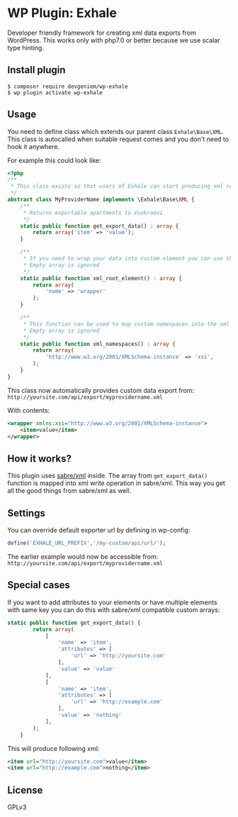 # WP Plugin: Exhale
Developer friendly framework for creating xml data exports from WordPress.
This works only with php7.0 or better because we use scalar type hinting.

## Install plugin
```
$ composer require devgeniem/wp-exhale
$ wp plugin activate wp-exhale
```

## Usage
You need to define class which extends our parent class `Exhale\Base\XML`.
This class is autocalled when suitable request comes and you don't need to hook it anywhere.

For example this could look like:
```php
<?php
/**
 * This class exists so that users of Exhale can start producing xml really quickly
 */
abstract class MyProviderName implements \Exhale\Base\XML {
    /**
     * Returns exportable apartments to Vuokraovi
     */
    static public function get_export_data() : array {
        return array('item' => 'value');
    }

    /**
     * If you need to wrap your data into custom element you can use this
     * Empty array is ignored
     */
    static public function xml_root_element() : array {
        return array(
            'name' => 'wrapper'
        );
    }

    /**
     * This function can be used to map custom namespaces into the xml
     * Empty array is ignored
     */
    static public function xml_namespaces() : array {
        return array(
            'http://www.w3.org/2001/XMLSchema-instance' => 'xsi',
        );
    }
}
```

This class now automatically provides custom data export from: `http://yoursite.com/api/export/myprovidername.xml`

With contents:
```xml
<wrapper xmlns:xsi="http://www.w3.org/2001/XMLSchema-instance">
    <item>value</item>
</wrapper>
```

## How it works?
This plugin uses [sabre/xml](http://sabre.io/xml/writing/) inside.
The array from `get_export_data()` function is mapped into xml write operation in sabre/xml.
This way you get all the good things from sabre/xml as well.

## Settings
You can override default exporter url by defining in wp-config:
```php
define('EXHALE_URL_PREFIX','/my-custom/api/url/');
```
The earlier example would now be accessible from: `http://yoursite.com/api/export/myprovidername.xml`

## Special cases
If you want to add attributes to your elements or have multiple elements with same key you can do this with sabre/xml compatible custom arrays:
```php
static public function get_export_data() {
        return array(
            [
                'name' => 'item',
                'attributes' => [
                    'url' => 'http://yoursite.com'
                ],
                'value' => 'value'
            ],
            [
                'name' => 'item',
                'attributes' => [
                    'url' => 'http://example.com'
                ],
                'value' => 'nothing'
            ],
        );
    }
```
This will produce following xml:
```xml
<item url="http://yoursite.com">value</item>
<item url="http://example.com">nothing</item>
```

## License
GPLv3
